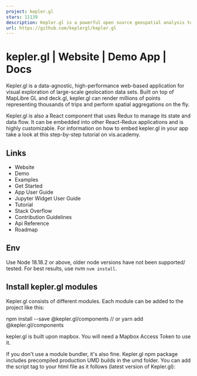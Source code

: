 ```yaml
---
project: kepler.gl
stars: 11139
description: Kepler.gl is a powerful open source geospatial analysis tool for large-scale data sets.
url: https://github.com/keplergl/kepler.gl
---
```


kepler.gl | Website | Demo App | Docs
=====================================

Kepler.gl is a data-agnostic, high-performance web-based application for visual exploration of large-scale geolocation data sets. Built on top of MapLibre GL and deck.gl, kepler.gl can render millions of points representing thousands of trips and perform spatial aggregations on the fly.

Kepler.gl is also a React component that uses Redux to manage its state and data flow. It can be embedded into other React-Redux applications and is highly customizable. For information on how to embed kepler.gl in your app take a look at this step-by-step tutorial on vis.academy.

Links
-----

-   Website
-   Demo
-   Examples
-   Get Started
-   App User Guide
-   Jupyter Widget User Guide
-   Tutorial
-   Stack Overflow
-   Contribution Guidelines
-   Api Reference
-   Roadmap

Env
---

Use Node 18.18.2 or above, older node versions have not been supported/ tested. For best results, use nvm `nvm install`.

Install kepler.gl modules
-------------------------

Kepler.gl consists of different modules. Each module can be added to the project like this:

npm install --save @kepler.gl/components
// or
yarn add @kepler.gl/components

kepler.gl is built upon mapbox. You will need a Mapbox Access Token to use it.

If you don't use a module bundler, it's also fine. Kepler.gl npm package includes precompiled production UMD builds in the umd folder. You can add the script tag to your html file as it follows (latest version of Kepler.gl):

<script src\="https://unpkg.com/kepler.gl/umd/keplergl.min.js" />

or if you would like, you can load a specific version:

<script src\="https://unpkg.com/kepler.gl@3.0.0/umd/keplergl.min.js" />

Develop kepler.gl
-----------------

Take a look at the development guide to develop kepler.gl locally.

Basic Usage
-----------

Here are the basic steps to import kepler.gl into your app. You also take a look at the examples folder. Each example in the folder can be installed and run locally.

### 1\. Mount reducer

Kepler.gl uses Redux to manage its internal state, along with react-palm middleware to handle side effects.

You need to add `taskMiddleware` of `react-palm` to your store too. We are actively working on a solution where `react-palm` will not be required, however it is still a very lightweight side effects management tool that is easier to test than react-thunk.

import {createStore, combineReducers, applyMiddleware, compose} from 'redux';
import keplerGlReducer from '@kepler.gl/reducers';
import {enhanceReduxMiddleware} from '@kepler.gl/middleware';

const initialState \= {};
const reducers \= combineReducers({
  // <-- mount kepler.gl reducer in your app
  keplerGl: keplerGlReducer,

  // Your other reducers here
  app: appReducer
});

// using createStore
export default createStore(
  reducer,
  initialState,
  applyMiddleware(
    enhanceReduxMiddleware(\[
      /\* Add other middlewares here \*/
    \])
  )
);

Or if use enhancer:

// using enhancers
const initialState \= {};
const middlewares \= enhanceReduxMiddleware(\[
  // Add other middlewares here
\]);
const enhancers \= \[applyMiddleware(...middlewares)\];

export default createStore(reducer, initialState, compose(...enhancers));

If you mount kepler.gl reducer in another address instead of `keplerGl`, or the kepler.gl reducer is not mounted at root of your state, you will need to specify the path to it when you mount the component with the `getState` prop.

Read more about Reducers.

### 2\. Mount Component

import KeplerGl from '@kepler.gl/components';

const Map \= props \=> (
  <KeplerGl id\="foo" width\={width} mapboxApiAccessToken\={token} height\={height} />
);

### Props

Prop Name

Type

Default Value

Description

`id`

String

`map`

The unique identifier for the KeplerGl instance. Required when multiple KeplerGl instances exist. It maps to the state in the reducer (e.g. component with id `foo` can be found in`state.keplerGl.foo`).

`mapboxApiAccessToken`

String

`undefined`

API token for Mapbox, used for rendering base maps. Create a free token at Mapbox.

`getState`

Function

`state => state.keplerGl`

Function that specifies the path to the root KeplerGl state in the reducer.

`width`

Number

`800`

The width of the KeplerGl UI in pixels.

`height`

Number

`800`

The height of the KeplerGl UI in pixels.

`appName`

String

`Kepler.Gl`

The app name displayed in the side panel header.

`version`

String

`v1.0`

The version displayed in the side panel header.

`onSaveMap`

Function

`undefined`

A function called when the "Save Map URL" in side panel header is clicked.

`onViewStateChange`

Function

`undefined`

Triggered when the map viewport is updated. Receives `viewState` parameter with updated values like longitude, latitude, zoom, etc.

`getMapboxRef(mapbox, index)`

Function

`undefined`

Called when `KeplerGl` adds or removes a MapContainer with an inner Mapbox map. `mapbox` is a `MapRef` when added, or `null` when removed. `index` is `0` for the first map and `1` for the second map in a split view.

`actions`

Object

`{}`

Custom action creators to override the default KeplerGl action creators. Only use custom action when you want to modify action payload.

`mint`

Boolean

`true`

Determines whether to load a fresh empty state when mounted. When `false`, the state persists across remounts. Useful for modal use cases.

`theme`

Object/String

`null`

Set to `"dark"`, `"light"`, or `"base"`, or pass a theme object to customize KeplerGl’s style.

`mapboxApiUrl`

String

`https://api.mapbox.com`

The Mapbox API URL if you are using a custom Mapbox tile server.

`mapStylesReplaceDefault`

Boolean

`false`

Set to `true` to replace default map styles with custom ones. (see `mapStyles` prop)

`mapStyles`

Array

`[]`

An array of custom map styles for the map style selection panel. Styles replace the default ones if `mapStylesReplaceDefault` is `true`.

`initialUiState`

Object

`undefined`

The initial UI state applied to the `uiState` reducer.

`localeMessages`

Object

`undefined`

Used to modify or add new translations. Read more about Localization.

#### Example Custom Map Style

You can supply additional map styles to be displayed in map style selection panel. By default, additional map styles will be added to default map styles. If you pass `mapStylesReplaceDefault: true`, they will replace the default ones. kepler.gl will attempt to group layers of your style based on its `id` naming convention and use it to allow toggle visibility of base map layers. Supply your own `layerGroups` to override default for more accurate layer grouping.

Each `mapStyles` should has the following properties:

-   `id` (String, required) unique string that should **not** be one of these reserved `dark` `light` `muted`. `muted_night`
-   `label` (String, required) name to be displayed in map style selection panel
-   `url` (String, required) mapbox style url or a url pointing to the map style json object written in Mapbox GL Style Spec.
-   `icon` (String, optional) image icon of the style, it can be a url, or an image data url
-   `layerGroups` (Array, optional)

const mapStyles \= \[
  {
    id: 'my\_dark\_map',
    label: 'Dark Streets 9',
    url: 'mapbox://styles/mapbox/dark-v9',
    icon: \`${apiHost}/styles/v1/mapbox/dark-v9/static/-122.3391,37.7922,9.19,0,0/400x300?access\_token=${accessToken}&logo=false&attribution=false\`,
    layerGroups: \[
      {
        slug: 'label',
        filter: ({id}) \=> id.match(/(?\=(label|place\-|poi\-))/),
        defaultVisibility: true
      },
      {
        slug: '3d building',
        filter: () \=> false,
        defaultVisibility: false
      }
    \]
  }
\];

### 3\. Dispatch custom actions to `keplerGl` reducer.

One advantage of using the reducer over React component state to handle keplerGl state is the flexibility to customize its behavior. If you only have one `KeplerGl` instance in your app or never intend to dispatch actions to KeplerGl from outside the component itself, you don’t need to worry about forwarding dispatch and can move on to the next section. But life is full of customizations, and we want to make yours as enjoyable as possible.

There are multiple ways to dispatch actions to a specific `KeplerGl` instance.

-   In the root reducer, with reducer updaters.

Each action is mapped to a reducer updater in kepler.gl. You can import the reducer updater corresponding to a specific action, and call it with the previous state and action payload to get the updated state. e.g. `updateVisDataUpdater` is the updater for `ActionTypes.UPDATE_VIS_DATA` (take a look at each reducer `reducers/vis-state.js` for action to updater mapping). Here is an example how you can listen to an app action `QUERY_SUCCESS` and call `updateVisDataUpdater` to load data into Kepler.Gl.

import {keplerGlReducer, visStateUpdaters} from '@kepler.gl/reducers';

// Root Reducer
const reducers \= combineReducers({
  keplerGl: keplerGlReducer,

  app: appReducer
});

const composedReducer \= (state, action) \=> {
  switch (action.type) {
    case 'QUERY\_SUCCESS':
      return {
        ...state,
        keplerGl: {
          ...state.keplerGl,

          // 'map' is the id of the keplerGl instance
          map: {
            ...state.keplerGl.map,
            visState: visStateUpdaters.updateVisDataUpdater(state.keplerGl.map.visState, {
              datasets: action.payload
            })
          }
        }
      };
  }
  return reducers(state, action);
};

export default composedReducer;

Read more about using updaters to modify kepler.gl state

-   Using redux `connect`

You can add a dispatch function to your component that dispatches actions to a specific `keplerGl` component, using connect.

// component
import KeplerGl from '@kepler.gl/components';

// action and forward dispatcher
import {toggleFullScreen, forwardTo} from '@kepler.gl/actions';
import {connect} from 'react-redux';

const MapContainer \= props \=> (
  <div\>
    <button onClick\={() \=> props.keplerGlDispatch(toggleFullScreen())}/>
    <KeplerGl
      id\="foo"
    />
  </div\>
)

const mapStateToProps \= state \=> state
const mapDispatchToProps \= (dispatch, props) \=> ({
 dispatch,
 keplerGlDispatch: forwardTo(‘foo’, dispatch)
});

export default connect(
 mapStateToProps,
 mapDispatchToProps
)(MapContainer);

-   Wrap action payload

You can also simply wrap an action into a forward action with the `wrapTo` helper

// component
import KeplerGl from '@kepler.gl/components';

// action and forward dispatcher
import {toggleFullScreen, wrapTo} from '@kepler.gl/actions';

// create a function to wrapper action payload to 'foo'
const wrapToMap \= wrapTo('foo');
const MapContainer \= ({dispatch}) \=> (
  <div\>
    <button onClick\={() \=> dispatch(wrapToMap(toggleFullScreen())} />
    <KeplerGl
      id\="foo"
    />
  </div\>
);

Read more about forward dispatching actions

### 4\. Customize style.

Kepler.gl implements css styling using Styled-Components. By using said framework Kepler.gl offers the ability to customize its style/theme using the following approaches:

-   Passing a Theme prop
-   Styled-Components ThemeProvider

The available properties to customize are listed here theme.

Custom theme example.

#### Passing a Theme prop.

You can customize Kepler.gl theme by passing a **theme** props to Kepler.gl react component as it follows:

const white \= '#ffffff';
const customTheme \= {
  sidePanelBg: white,
  titleTextColor: '#000000',
  sidePanelHeaderBg: '#f7f7F7',
  subtextColorActive: '#2473bd'
};

return (
  <KeplerGl
    mapboxApiAccessToken\={MAPBOX\_TOKEN}
    id\="map"
    width\={800}
    height\={800}
    theme\={customTheme}
  />
);

As you can see the customTheme object defines certain properties which will override Kepler.gl default style rules.

#### Styled-Components Theme Provider.

In order to customize Kepler.gl theme using ThemeProvider you can simply wrap Kepler.gl using ThemeProvider as it follows:

import {ThemeProvider} from 'styled-components';

const white \= '#ffffff';
const customTheme \= {
  sidePanelBg: white,
  titleTextColor: '#000000',
  sidePanelHeaderBg: '#f7f7F7',
  subtextColorActive: '#2473bd'
};

return (
  <ThemeProvider theme\={customTheme}\>
    <KeplerGl mapboxApiAccessToken\={MAPBOX\_TOKEN} id\="map" width\={800} height\={800} />
  </ThemeProvider\>
);

### 5\. Render Custom UI components.

Everyone wants the flexibility to render custom kepler.gl components. Kepler.gl has a dependency injection system that allow you to inject components to KeplerGl replacing existing ones. All you need to do is to create a component factory for the one you want to replace, import the original component factory and call `injectComponents` at the root component of your app where `KeplerGl` is mounted. Take a look at `examples/demo-app/src/app.js` and see how it renders a custom side panel header in kepler.gl

import {injectComponents, PanelHeaderFactory} from '@kepler.gl/components';

// define custom header
const CustomHeader \= () \=> <div\>My kepler.gl app</div\>;
const myCustomHeaderFactory \= () \=> CustomHeader;

// Inject custom header into Kepler.gl, replacing default
const KeplerGl \= injectComponents(\[\[PanelHeaderFactory, myCustomHeaderFactory\]\]);

// render KeplerGl, it will render your custom header instead of the default
const MapContainer \= () \=> (
  <div\>
    <KeplerGl id\="foo" />
  </div\>
);

Using `withState` helper to add reducer state and actions to customized component as additional props.

import {withState, injectComponents, PanelHeaderFactory} from '@kepler.gl/components';
import {visStateLens} from '@kepler.gl/reducers';

// custom action wrap to mounted instance
const addTodo \= text \=>
  wrapTo('map', {
    type: 'ADD\_TODO',
    text
  });

// define custom header
const CustomHeader \= ({visState, addTodo}) \=> (
  <div onClick\={() \=> addTodo('hello')}\>{\`${
    Object.keys(visState.datasets).length
  } dataset loaded\`}</div\>
);

// now CustomHeader will receive \`visState\` and \`addTodo\` as additional props.
const myCustomHeaderFactory \= () \=>
  withState(
    // keplerGl state lenses
    \[visStateLens\],
    // customMapStateToProps
    headerStateToProps,
    // actions
    {addTodo}
  )(CustomHeader);

Read more about replacing UI component

### 6\. How to add data to map

To interact with a kepler.gl instance and add new data to it, you can dispatch the **`addDataToMap`** action from anywhere inside your app. It adds a dataset or multiple datasets to a kepler.gl instance and updates the full configuration (mapState, mapStyle, visState).

#### Parameters

-   `data` **Object** **\*required**
    
    -   `datasets` **(Array<Object\> | Object)** **\*required** datasets can be a dataset or an array of datasets Each dataset object needs to have `info` and `data` property.
        
        -   `datasets.info` **Object** -info of a dataset
            -   `datasets.info.id` **string** id of this dataset. If config is defined, `id` should matches the `dataId` in config.
            -   `datasets.info.label` **string** A display name of this dataset
        -   `datasets.data` **Object** **\*required** The data object, in a tabular format with 2 properties `fields` and `rows`
            -   `datasets.data.fields` **Array<Object\>** **\*required** Array of fields,
                -   `datasets.data.fields.name` **string** **\*required** Name of the field,
            -   `datasets.data.rows` **Array<Array\>** **\*required** Array of rows, in a tabular format with `fields` and `rows`
    -   `options` **Object**
        
        -   `options.centerMap` **boolean** `default: true` if `centerMap` is set to `true` kepler.gl will place the map view within the data points boundaries
        -   `options.readOnly` **boolean** `default: false` if `readOnly` is set to `true` the left setting panel will be hidden
        -   `options.keepExistingConfig` **boolean** `default: false` whether to keep exiting map config, including layers, filters and splitMaps.
-   `config` **Object** this object will contain the full kepler.gl instance configuration {mapState, mapStyle, visState}
    

Kepler.gl provides an easy API `KeplerGlSchema.getConfigToSave` to generate a json blob of the current kepler instance configuration.

#### Examples

// app.js
import {addDataToMap} from '@kepler.gl/actions';

const sampleTripData \= {
  fields: \[
    {name: 'tpep\_pickup\_datetime', format: 'YYYY-M-D H:m:s', type: 'timestamp'},
    {name: 'pickup\_longitude', format: '', type: 'real'},
    {name: 'pickup\_latitude', format: '', type: 'real'}
  \],
  rows: \[
    \['2015-01-15 19:05:39 +00:00', \-73.99389648, 40.75011063\],
    \['2015-01-15 19:05:39 +00:00', \-73.97642517, 40.73981094\],
    \['2015-01-15 19:05:40 +00:00', \-73.96870422, 40.75424576\]
  \]
};

const sampleConfig \= {
  visState: {
    filters: \[
      {
        id: 'me',
        dataId: 'test\_trip\_data',
        name: 'tpep\_pickup\_datetime',
        type: 'timeRange',
        view: 'enlarged'
      }
    \]
  }
};

this.props.dispatch(
  addDataToMap({
    datasets: {
      info: {
        label: 'Sample Taxi Trips in New York City',
        id: 'test\_trip\_data'
      },
      data: sampleTripData
    },
    option: {
      centerMap: true,
      readOnly: false
    },
    config: sampleConfig
  })
);

Read more about addDataToMap and Saving and loading maps with schema manager.
